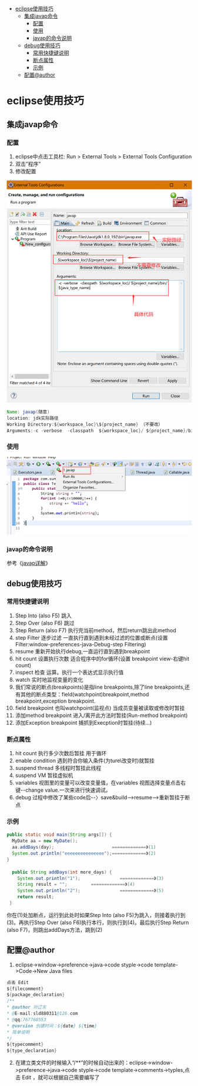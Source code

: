 <!-- TOC -->

- [eclipse使用技巧](#eclipse使用技巧)
  - [集成javap命令](#集成javap命令)
    - [配置](#配置)
    - [使用](#使用)
    - [javap的命令说明](#javap的命令说明)
  - [debug使用技巧](#debug使用技巧)
    - [常用快捷键说明](#常用快捷键说明)
    - [断点属性](#断点属性)
    - [示例](#示例)
  - [配置@author](#配置author)

<!-- /TOC -->
# eclipse使用技巧

## 集成javap命令

### 配置

1. eclipse中点击工具栏: Run > External Tools > External Tools Configuration
2. 双击”程序”
3. 修改配置

<div align=center>

![1588039059895.png](..\images\1588039059895.png)

</div>

```java
Name: javap(随意)
location: jdk实际路径
Working Directory:${workspace_loc}\${project_name} （不要改）
Arguments:-c -verbose  -classpath  ${workspace_loc}/ ${project_name}/bin/${java_type_name}
```

### 使用

<div align=center>

![1588039225454.png](..\images\1588039225454.png)

</div>

### javap的命令说明

参考《[javap详解](book/javap.md)》

## debug使用技巧

### 常用快捷键说明

1. Step Into (also F5) 跳入
2. Step Over (also F6) 跳过
3. Step Return (also F7) 执行完当前method，然后return跳出此method
4. step Filter 逐步过滤 一直执行直到遇到未经过滤的位置或断点(设置Filter:window-preferences-java-Debug-step Filtering)
5. resume 重新开始执行debug,一直运行直到遇到breakpoint
6. hit count 设置执行次数 适合程序中的for循环(设置 breakpoint view-右键hit count)
7. inspect 检查 运算。执行一个表达式显示执行值
8. watch 实时地监视变量的变化
9. 我们常说的断点(breakpoints)是指line breakpoints,除了line breakpoints,还有其他的断点类型：field(watchpoint)breakpoint,method breakpoint,exception breakpoint.
10. field breakpoint 也叫watchpoint(监视点) 当成员变量被读取或修改时暂挂
11. 添加method breakpoint 进入/离开此方法时暂挂(Run-method breakpoint)
12. 添加Exception breakpoint 捕抓到Execption时暂挂(待续...)

### 断点属性

1. hit count 执行多少次数后暂挂 用于循环
2. enable condition 遇到符合你输入条件(为ture\改变时)就暂挂
3. suspend thread 多线程时暂挂此线程
4. suspend VM 暂挂虚拟机
5. variables 视图里的变量可以改变变量值，在variables 视图选择变量点击右键--change value.一次来进行快速调试。
6. debug 过程中修改了某些code后--〉save&build-->resume-->重新暂挂于断点

### 示例

```java
public static void main(String args[]) {
  MyDate aa = new MyDate();
  aa.addDays(day);                      =============》(1)
  System.out.println("eeeeeeeeeeeeeee");=============》(2)
}

  public String addDays(int more_days) {
    System.out.println("1");               =============》(3)
    String result = "";         =============》(4)
    System.out.println("2");               =============》(5)
    return result;
 }
 ```
 
你在(1)处加断点，运行到此处时如果Step Into (also F5)为跳入，则接着执行到(3)。再执行Step Over (also F6)执行本行，则执行到(4)。最后执行Step Return (also F7)，则跳出addDays方法，跳到(2)

## 配置@author

1. eclipse->window->preference->java->code  styple->code template->Code->New Java files 

```java
点击 Edit 
${filecomment}
${package_declaration}
/**
* @author 孙辽东
* @E-mail:sld880311@126.com
* @qq:767768553
* @version 创建时间：${date} ${time}
* 简单说明
*/
${typecomment}
${type_declaration}
```
2. 在建立类文件的时候输入“/**”的时候自动出来的：eclipse->window->preference->java->code  styple->code template->comments->typles,点击 Edit ，就可以根据自己需要编写了